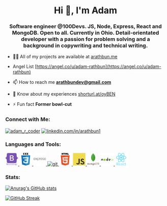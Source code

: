 <h1 align="center">Hi 👋, I'm Adam</h1>
<h3 align="center">Software engineer @100Devs. JS, Node, Express, React and MongoDB. Open to all. Currently in Ohio. Detail-orientated developer with a passion for problem solving and a background in copywriting and technical writing.</h3>

- 👨‍💻 All of my projects are available at [arathbun.me](arathbun.me)

- Angel List [https://angel.co/u/adam-rathbun](https://angel.co/u/adam-rathbun)

- 📫 How to reach me **arathbundev@gmail.com**

- 📄 Know about my experiences [shorturl.at/oyBEN](shorturl.at/oyBEN)

- ⚡ Fun fact **Former bowl-cut**

<h3 align="left">Connect with Me:</h3>
<p align="left">
<a href="https://twitter.com/adam_r_coder" target="blank"><img align="center" src="https://raw.githubusercontent.com/rahuldkjain/github-profile-readme-generator/master/src/images/icons/Social/twitter.svg" alt="adam_r_coder" height="30" width="40" /></a>
<a href="https://linkedin.com/in/linkedin.com/in/arathbun1" target="blank"><img align="center" src="https://raw.githubusercontent.com/rahuldkjain/github-profile-readme-generator/master/src/images/icons/Social/linked-in-alt.svg" alt="linkedin.com/in/arathbun1" height="30" width="40" /></a>
</p>

<h3 align="left">Languages and Tools:</h3>
<p align="left"> <a href="https://getbootstrap.com" target="_blank" rel="noreferrer"> <img src="https://raw.githubusercontent.com/devicons/devicon/master/icons/bootstrap/bootstrap-plain-wordmark.svg" alt="bootstrap" width="40" height="40"/> </a> <a href="https://www.w3schools.com/css/" target="_blank" rel="noreferrer"> <img src="https://raw.githubusercontent.com/devicons/devicon/master/icons/css3/css3-original-wordmark.svg" alt="css3" width="40" height="40"/> </a> <a href="https://expressjs.com" target="_blank" rel="noreferrer"> <img src="https://raw.githubusercontent.com/devicons/devicon/master/icons/express/express-original-wordmark.svg" alt="express" width="40" height="40"/> </a> <a href="https://git-scm.com/" target="_blank" rel="noreferrer"> <img src="https://www.vectorlogo.zone/logos/git-scm/git-scm-icon.svg" alt="git" width="40" height="40"/> </a> <a href="https://www.w3.org/html/" target="_blank" rel="noreferrer"> <img src="https://raw.githubusercontent.com/devicons/devicon/master/icons/html5/html5-original-wordmark.svg" alt="html5" width="40" height="40"/> </a> <a href="https://developer.mozilla.org/en-US/docs/Web/JavaScript" target="_blank" rel="noreferrer"> <img src="https://raw.githubusercontent.com/devicons/devicon/master/icons/javascript/javascript-original.svg" alt="javascript" width="40" height="40"/> </a> <a href="https://www.mongodb.com/" target="_blank" rel="noreferrer"> <img src="https://raw.githubusercontent.com/devicons/devicon/master/icons/mongodb/mongodb-original-wordmark.svg" alt="mongodb" width="40" height="40"/> </a> <a href="https://nodejs.org" target="_blank" rel="noreferrer"> <img src="https://raw.githubusercontent.com/devicons/devicon/master/icons/nodejs/nodejs-original-wordmark.svg" alt="nodejs" width="40" height="40"/> </a> <a href="https://reactjs.org/" target="_blank" rel="noreferrer"> <img src="https://raw.githubusercontent.com/devicons/devicon/master/icons/react/react-original-wordmark.svg" alt="react" width="40" height="40"/> </a> </p>

<h3 align="left">Stats:</h3>

[![Anurag's GitHub stats](https://github-readme-stats.vercel.app/api?username=adamRathbun)](https://github.com/anuraghazra/github-readme-stats)

[![GitHub Streak](https://github-readme-streak-stats.herokuapp.com/?user=adamRathbun&theme=dark)](https://git.io/streak-stats)

